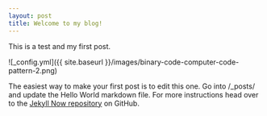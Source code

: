 ```yaml
---
layout: post
title: Welcome to my blog! 
---
```


This is a test and my first post.

![_config.yml]({{ site.baseurl }}/images/binary-code-computer-code-pattern-2.png)

The easiest way to make your first post is to edit this one. Go into /_posts/ and update the Hello World markdown file. For more instructions head over to the [Jekyll Now repository](https://github.com/barryclark/jekyll-now) on GitHub.

